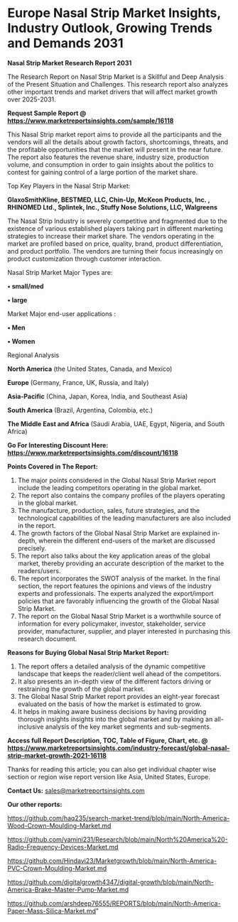 # Europe Nasal Strip Market Insights, Industry Outlook, Growing Trends and Demands 2031

<strong>Nasal Strip Market Research Report 2031</strong>

The Research Report on Nasal Strip Market is a Skillful and Deep Analysis of the Present Situation and Challenges. This research report also analyzes other important trends and market drivers that will affect market growth over 2025-2031.

<strong>Request Sample Report @ <a href=https://www.marketreportsinsights.com/sample/16118>https://www.marketreportsinsights.com/sample/16118</a></strong>

This Nasal Strip market report aims to provide all the participants and the vendors will all the details about growth factors, shortcomings, threats, and the profitable opportunities that the market will present in the near future. The report also features the revenue share, industry size, production volume, and consumption in order to gain insights about the politics to contest for gaining control of a large portion of the market share.

Top Key Players in the Nasal Strip Market:

<strong>GlaxoSmithKline, BESTMED, LLC, Chin-Up, McKeon Products, Inc. , RHINOMED Ltd., Splintek, Inc., Stuffy Nose Solutions, LLC, Walgreens</strong>

The Nasal Strip Industry is severely competitive and fragmented due to the existence of various established players taking part in different marketing strategies to increase their market share. The vendors operating in the market are profiled based on price, quality, brand, product differentiation, and product portfolio. The vendors are turning their focus increasingly on product customization through customer interaction.

Nasal Strip Market Major Types are:

<strong>• small/med

• large</strong>

Market Major end-user applications :

<strong>• Men

• Women</strong>

Regional Analysis

</u><strong><b>North America</b></strong> (the United States, Canada, and Mexico)

<strong><b>Europe </b></strong>(Germany, France, UK, Russia, and Italy)

<strong><b>Asia-Pacific</b></strong> (China, Japan, Korea, India, and Southeast Asia)

<strong><b>South America</b></strong> (Brazil, Argentina, Colombia, etc.)

<strong><b>The Middle East and Africa</b></strong> (Saudi Arabia, UAE, Egypt, Nigeria, and South Africa)

<strong>Go For Interesting Discount Here: <a href=https://www.marketreportsinsights.com/discount/16118>https://www.marketreportsinsights.com/discount/16118</a></strong>

<strong>Points Covered in The Report:</strong>
<ol>
  <li>The major points considered in the Global Nasal Strip Market report include the leading competitors operating in the global market.</li>
  <li>The report also contains the company profiles of the players operating in the global market.</li>
  <li>The manufacture, production, sales, future strategies, and the technological capabilities of the leading manufacturers are also included in the report.</li>
  <li>The growth factors of the Global Nasal Strip Market are explained in-depth, wherein the different end-users of the market are discussed precisely.</li>
  <li>The report also talks about the key application areas of the global market, thereby providing an accurate description of the market to the readers/users.</li>
  <li>The report incorporates the SWOT analysis of the market. In the final section, the report features the opinions and views of the industry experts and professionals. The experts analyzed the export/import policies that are favorably influencing the growth of the Global Nasal Strip Market.</li>
  <li>The report on the Global Nasal Strip Market is a worthwhile source of information for every policymaker, investor, stakeholder, service provider, manufacturer, supplier, and player interested in purchasing this research document.</li>
</ol>
<strong>Reasons for Buying Global Nasal Strip Market Report:</strong>

<ol>
  <li>The report offers a detailed analysis of the dynamic competitive landscape that keeps the reader/client well ahead of the competitors.</li>
  <li>It also presents an in-depth view of the different factors driving or restraining the growth of the global market.</li>
  <li>The Global Nasal Strip Market report provides an eight-year forecast evaluated on the basis of how the market is estimated to grow.</li>
  <li>It helps in making aware business decisions by having providing thorough insights insights into the global market and by making an all-inclusive analysis of the key market segments and sub-segments.</li>
</ol>
<strong>Access full Report Description, TOC, Table of Figure, Chart, etc. @ <a href=https://www.marketreportsinsights.com/industry-forecast/global-nasal-strip-market-growth-2021-16118>https://www.marketreportsinsights.com/industry-forecast/global-nasal-strip-market-growth-2021-16118</a></strong>


Thanks for reading this article; you can also get individual chapter wise section or region wise report version like Asia, United States, Europe.

<strong>Contact Us:</strong>
sales@marketreportsinsights.com

<strong>Our other reports:</strong>

<a href=https://github.com/haq235/search-market-trend/blob/main/North-America-Wood-Crown-Moulding-Market.md>https://github.com/haq235/search-market-trend/blob/main/North-America-Wood-Crown-Moulding-Market.md</a>

<a href=https://github.com/yamini231/Research/blob/main/North%20America%20-Radio-Frequency-Devices-Market.md>https://github.com/yamini231/Research/blob/main/North%20America%20-Radio-Frequency-Devices-Market.md</a>

<a href=https://github.com/Hindavi23/Marketgrowth/blob/main/North-America-PVC-Crown-Moulding-Market.md>https://github.com/Hindavi23/Marketgrowth/blob/main/North-America-PVC-Crown-Moulding-Market.md</a>

<a href=https://github.com/digitalgrowth4347/digital-growth/blob/main/North-America-Brake-Master-Pump-Market.md>https://github.com/digitalgrowth4347/digital-growth/blob/main/North-America-Brake-Master-Pump-Market.md</a>

<a href=https://github.com/arshdeep76555/REPORTS/blob/main/North-America-Paper-Mass-Silica-Market.md>https://github.com/arshdeep76555/REPORTS/blob/main/North-America-Paper-Mass-Silica-Market.md</a>"
